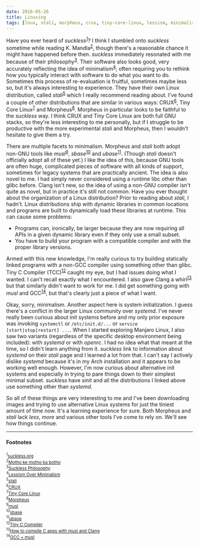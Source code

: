 ```yaml
---
date: 2016-05-26
title: Linuxing
tags: [lnux, stali, morpheus, crux, tiny-core-linux, lessism, minimalism, musl]
---
```


Have you ever heard of *suckless*<sup><a href="#2016-05-26_ref1">1</a></sup>? I think I stumbled onto *suckless*
sometime while reading K. Mandla<sup><a href="#2016-05-26_ref2">2</a></sup>, though there's a reasonable
chance it might have happened before then.  *suckless* immediately resonated with me because of their
philosophy<sup><a href="#2016-05-26_ref3">3</a></sup>.  Their software also looks good, very accurately
reflecting the idea of minimalism<sup><a href="#2016-05-26_ref4">4</a></sup>; often requiring you to rethink
how you typically interact with software to do what you want to do.  Sometimes this process of re-evaluation
is fruitful, sometimes maybe less so, but it's always interesting to experience.  They have their own Linux
distribution, called *stali*<sup><a href="#2016-05-26_ref5">5</a></sup> which I really recommend reading about.
I've found a couple of other distributions that are similar in various ways:
CRUX<sup><a href="#2016-05-26_ref6">6</a></sup>, Tiny Core Linux<sup><a href="#2016-05-26_ref7">7</a></sup>
and Morpheus<sup><a href="#2016-05-26_ref8">8</a></sup>.  Morpheus in particular looks to be faithful to the
*suckless* way.  I think CRUX and Tiny Core Linux are both full GNU stacks, so they're less interesting to me
personally, but if I struggle to be productive with the more experimental *stali* and Morpheus, then I wouldn't
hesitate to give them a try.

There are multiple facets to minimalism.  Morpheus and *stali* both adopt non-GNU tools like
*musl*<sup><a href="#2016-05-26_ref9">9</a></sup>, *sbase*<sup><a href="#2016-05-26_ref10">10</a></sup> and
*ubase*<sup><a href="#2016-05-26_ref11">11</a></sup>. (Though *stali* doesn't officially adopt all of these yet.)
I like the idea of this, because GNU tools are often huge, complicated pieces of software with all kinds of
support, sometimes for legacy systems that are practically ancient.  The idea is also novel to me. I had
simply never considered using a runtime libc other than glibc before.  Clang isn't new, so the idea of using a
non-GNU compiler isn't quite as novel, but in practice it's still not common.  Have you ever thought about the
organization of a Linux distribution?  Prior to reading about *stali*, I hadn't. Linux distributions ship with
dynamic libraries in common locations and programs are built to dynamically load these libraries at runtime.
This can cause some problems:

- Programs can, ironically, be larger because they are now requiring all APIs in a given dynamic library even
    if they only use a small subset.
- You have to build your program with a compatible compiler and with the proper library versions.

Armed with this new knowledge, I'm really curious to try building statically linked programs with a non-GCC
compiler using something other than glibc. Tiny C Compiler (TCC)<sup><a href="#2016-05-26_ref12">12</a></sup>
caught my eye, but I had issues doing what I wanted. I can't recall exactly what I encountered. I also gave
Clang a whirl<sup><a href="#2016-05-26_ref13">13</a></sup> but that similarly didn't want to work for me.  I
did get something going with *musl* and GCC<sup><a href="#2016-05-26_ref14">14</a></sup>, but that's clearly
just a piece of what I want.

Okay, sorry, minimalism.  Another aspect here is system initialization. I guess there's a conflict in the
larger Linux community over *systemd*. I've never really been curious about init systems before and my only
prior exposure was invoking `systemctl` or `/etc/init.d/...` or `service [start|stop|restart] ...`.  When I
started exploring Manjaro Linux, I also saw two variants (regardless of the specific desktop environment
being included): with *systemd* or with *openrc*.  I had no idea what that meant at the time, so I didn't
learn anything from it.  *suckless* link to information about *systemd* on their *stali* page and I learned a lot
from that.  I can't say I actively dislike *systemd* because it's in my Arch installation and it appears to be
working well enough. However, I'm now curious about alternative init systems and especially in trying to pare
things down to their simplest minimal subset.  *suckless* have *sinit* and all the distributions I linked above
use something other than *systemd*.

So all of these things are very interesting to me and I've been downloading images and trying to use
alternative Linux systems for just the tiniest amount of time now.  It's a learning experience for sure.  Both
Morpheus and *stali* lack *less*, *more* and various other tools I've come to rely on.  We'll see how things
continue.

----

#### Footnotes

<sub><sup id="2016-05-26_ref1">1</sup><a href="http://suckless.org/">suckless.org</a></sub><br/>
<sub><sup id="2016-05-26_ref2">2</sup><a href="https://kmandla.wordpress.com/">Motho ke motho ka botho</a></sub><br/>
<sub><sup id="2016-05-26_ref3">3</sup><a href="http://suckless.org/philosophy">Suckless Philosophy</a></sub><br/>
<sub><sup id="2016-05-26_ref4">4</sup><a href="https://kmandla.wordpress.com/2010/04/27/lessism-over-minimalism/">Lessism Over Minimalism</a></sub><br/>
<sub><sup id="2016-05-26_ref5">5</sup><a href="http://sta.li/">stali</a></sub><br/>
<sub><sup id="2016-05-26_ref6">6</sup><a href="https://crux.nu/">CRUX</a></sub><br/>
<sub><sup id="2016-05-26_ref7">7</sup><a href="http://tinycorelinux.net/">Tiny Core Linux</a></sub><br/>
<sub><sup id="2016-05-26_ref8">8</sup><a href="http://morpheus.2f30.org/">Morpheus</a></sub><br/>
<sub><sup id="2016-05-26_ref9">9</sup><a href="http://www.musl-libc.org/">musl</a></sub><br/>
<sub><sup id="2016-05-26_ref10">10</sup><a href="http://core.suckless.org/sbase">sbase</a></sub><br/>
<sub><sup id="2016-05-26_ref11">11</sup><a href="http://core.suckless.org/ubase">ubase</a></sub><br/>
<sub><sup id="2016-05-26_ref12">12</sup><a href="http://bellard.org/tcc/">Tiny C Compiler</a></sub><br/>
<sub><sup id="2016-05-26_ref13">13</sup><a href="https://procedural.github.io/post/How-to-compile-C-apps-with-musl-and-Clang/">How to compile C apps with musl and Clang</a></sub><br/>
<sub><sup id="2016-05-26_ref14">14</sup><a href="https://bitbucket.org/GrooveStomp/practice/src/34a14281d75bcf4ce31ba92648d4982c60be883f/2016/05/11/">GCC + musl</a></sub><br/>
